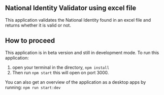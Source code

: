 ## National Identity Validator using excel file
This application validates the National Identity found in an excel file and returns whether it is valid or not.

## How to proceed

This application is in beta version and still in development mode.
To run this application:

1. open your terminal in the directory,
    `npm install`
2. Then run `npm start` this will open on port 3000.

You can also get an overview of the application as a desktop apps by running:
    `npm run start:dev`

